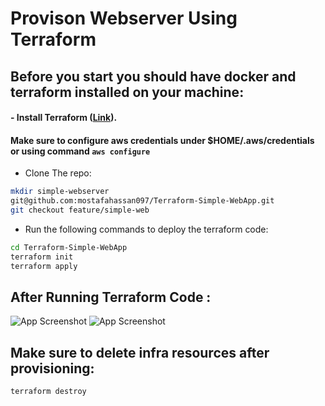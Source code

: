 # Provison Webserver Using Terraform

## Before you start you should have docker and terraform installed on your machine:

#### - Install Terraform  ([Link](https://developer.hashicorp.com/terraform/tutorials/aws-get-started/install-cli)).
#### Make sure to configure aws credentials under $HOME/.aws/credentials or using command ```aws configure ``` 
* Clone The repo:
```sh
mkdir simple-webserver 
git@github.com:mostafahassan097/Terraform-Simple-WebApp.git 
git checkout feature/simple-web
```
- Run the following commands to deploy the terraform code: 
```sh
cd Terraform-Simple-WebApp
terraform init 
terraform apply 
```

## After Running Terraform Code  :

![App Screenshot](https://github.com/mostafahassan097/Terraform-Simple-WebApp/blob/feature/simple-web/Screenshots/1.png)
![App Screenshot](https://github.com/mostafahassan097/Terraform-Simple-WebApp/blob/feature/simple-web/Screenshots/2.png)

## Make sure to delete infra resources after provisioning:
```sh
terraform destroy
```